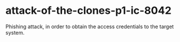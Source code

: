 # attack-of-the-clones-p1-ic-8042
Phishing attack, in order to obtain the access credentials to the target system.
